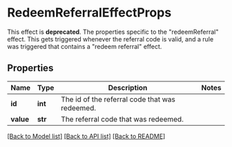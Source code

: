 # RedeemReferralEffectProps

This effect is **deprecated**. The properties specific to the \"redeemReferral\" effect. This gets triggered whenever the referral code is valid, and a rule was triggered that contains a \"redeem referral\" effect. 
## Properties
Name | Type | Description | Notes
------------ | ------------- | ------------- | -------------
**id** | **int** | The id of the referral code that was redeemed. | 
**value** | **str** | The referral code that was redeemed. | 

[[Back to Model list]](../README.md#documentation-for-models) [[Back to API list]](../README.md#documentation-for-api-endpoints) [[Back to README]](../README.md)


